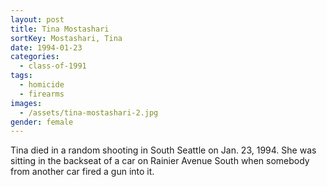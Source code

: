 ```yaml
---
layout: post
title: Tina Mostashari
sortKey: Mostashari, Tina
date: 1994-01-23
categories:
  - class-of-1991
tags:
  - homicide
  - firearms
images:
  - /assets/tina-mostashari-2.jpg
gender: female
---
```


Tina died in a random shooting in South Seattle on Jan. 23, 1994. She was sitting in the backseat of a car on Rainier Avenue South when somebody from another car fired a gun into it.
